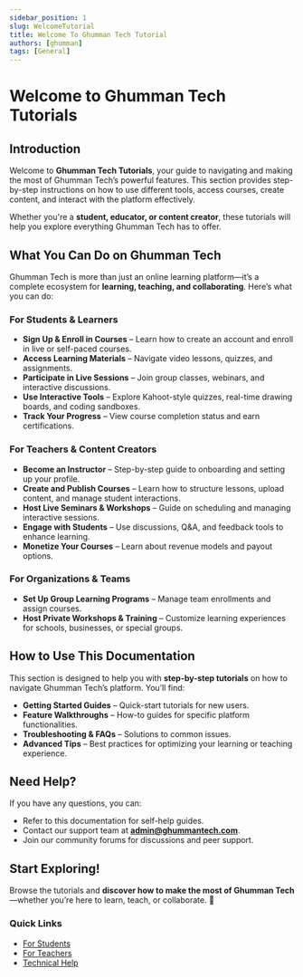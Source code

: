```yaml
---
sidebar_position: 1
slug: WelcomeTutorial
title: Welcome To Ghumman Tech Tutorial
authors: [ghumman]
tags: [General]
---
```



# Welcome to Ghumman Tech Tutorials

## Introduction

Welcome to **Ghumman Tech Tutorials**, your guide to navigating and making the most of Ghumman Tech’s powerful features. This section provides step-by-step instructions on how to use different tools, access courses, create content, and interact with the platform effectively.

Whether you're a **student, educator, or content creator**, these tutorials will help you explore everything Ghumman Tech has to offer.

## What You Can Do on Ghumman Tech

Ghumman Tech is more than just an online learning platform—it’s a complete ecosystem for **learning, teaching, and collaborating**. Here’s what you can do:

### **For Students & Learners**
- **Sign Up & Enroll in Courses** – Learn how to create an account and enroll in live or self-paced courses.
- **Access Learning Materials** – Navigate video lessons, quizzes, and assignments.
- **Participate in Live Sessions** – Join group classes, webinars, and interactive discussions.
- **Use Interactive Tools** – Explore Kahoot-style quizzes, real-time drawing boards, and coding sandboxes.
- **Track Your Progress** – View course completion status and earn certifications.

### **For Teachers & Content Creators**
- **Become an Instructor** – Step-by-step guide to onboarding and setting up your profile.
- **Create and Publish Courses** – Learn how to structure lessons, upload content, and manage student interactions.
- **Host Live Seminars & Workshops** – Guide on scheduling and managing interactive sessions.
- **Engage with Students** – Use discussions, Q&A, and feedback tools to enhance learning.
- **Monetize Your Courses** – Learn about revenue models and payout options.

### **For Organizations & Teams**
- **Set Up Group Learning Programs** – Manage team enrollments and assign courses.
- **Host Private Workshops & Training** – Customize learning experiences for schools, businesses, or special groups.

## How to Use This Documentation

This section is designed to help you with **step-by-step tutorials** on how to navigate Ghumman Tech’s platform. You’ll find:
- **Getting Started Guides** – Quick-start tutorials for new users.
- **Feature Walkthroughs** – How-to guides for specific platform functionalities.
- **Troubleshooting & FAQs** – Solutions to common issues.
- **Advanced Tips** – Best practices for optimizing your learning or teaching experience.

## Need Help?

If you have any questions, you can:
- Refer to this documentation for self-help guides.
- Contact our support team at **admin@ghummantech.com**.
- Join our community forums for discussions and peer support.

## Start Exploring!

Browse the tutorials and **discover how to make the most of Ghumman Tech**—whether you’re here to learn, teach, or collaborate. 🚀

### Quick Links
- [For Students](/docs/category/for-students-1)
- [For Teachers](/docs/category/for-teachers-1)
- [Technical Help](/docs/category/technical-help)
